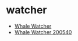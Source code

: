 # watcher

 * [Whale Watcher](../../index/w/whale-watcher-200540.json)
 * [Whale Watcher 200540](../../index/w/whale-watcher-200540.json)
